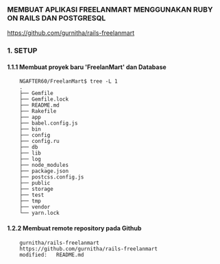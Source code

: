 ### MEMBUAT APLIKASI FREELANMART MENGGUNAKAN RUBY ON RAILS DAN POSTGRESQL

https://github.com/gurnitha/rails-freelanmart

### 1. SETUP

#### 1.1.1 Membuat proyek baru 'FreelanMart' dan Database

		NGAFTER60/FreelanMart$ tree -L 1
		.
		├── Gemfile
		├── Gemfile.lock
		├── README.md
		├── Rakefile
		├── app
		├── babel.config.js
		├── bin
		├── config
		├── config.ru
		├── db
		├── lib
		├── log
		├── node_modules
		├── package.json
		├── postcss.config.js
		├── public
		├── storage
		├── test
		├── tmp
		├── vendor
		└── yarn.lock 

#### 1.2.2 Membuat remote repository pada Github

        gurnitha/rails-freelanmart 
        https://github.com/gurnitha/rails-freelanmart
        modified:   README.md		
